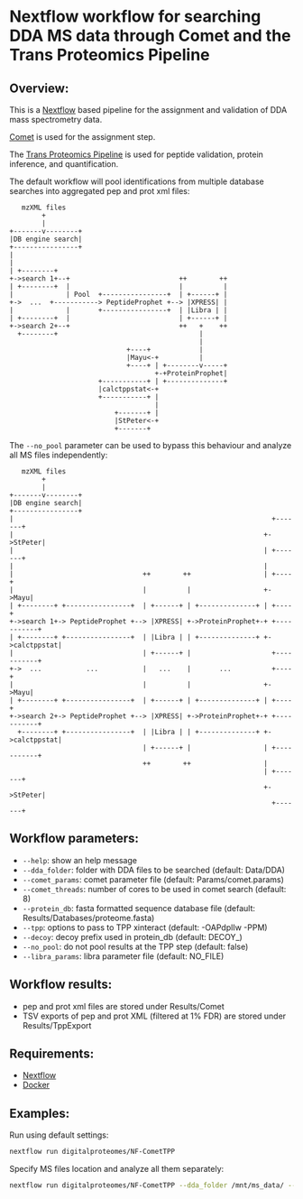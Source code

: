 # Nextflow workflow for searching DDA MS data through Comet and the Trans Proteomics Pipeline


## Overview:

This is a [Nextflow](https://www.nextflow.io/) based pipeline for the assignment and validation of DDA mass spectrometry data.

[Comet](http://comet-ms.sourceforge.net/) is used for the assignment step.

The [Trans Proteomics Pipeline](http://tools.proteomecenter.org/wiki/index.php?title=Software:TPP) is used for peptide validation, protein inference, and quantification.

The default workflow will pool identifications from multiple database searches into aggregated pep and prot xml files:

       mzXML files
            +
            |
    +-------v--------+
    |DB engine search|
    +----------------+
    |
    |
    | +--------+
    +->search 1+--+                           ++        ++
    | +--------+  |                           |          |
    |             | Pool  +----------------+  | +------+ |
    +->  ...  +-----------> PeptideProphet +--> |XPRESS| |
    |             |       +----------------+  | |Libra | |
    | +--------+  |                           | +------+ |
    +->search 2+--+                           ++   +    ++
      +--------+                                   |
                                                   |
                                 +----+            |
                                 |Mayu<-+          |
                                 +----+ | +--------v-----+
                                        +-+ProteinProphet|
                          +-----------+ | +--------------+
                          |calctppstat<-+
                          +-----------+ |
                                        |
                              +-------+ |
                              |StPeter<-+
                              +-------+


The `--no_pool` parameter can be used to bypass this behaviour and analyze all MS files independently:

       mzXML files
            +
            |
    +-------v--------+
    |DB engine search|
    +----------------+
    |                                                                +-------+
    |                                                              +->StPeter|
    |                                                              | +-------+
    |                                                              |
    |                                ++        ++                  | +----+
    |                                |          |                  +->Mayu|
    | +--------+ +----------------+  | +------+ | +--------------+ | +----+
    +->search 1+-> PeptideProphet +--> |XPRESS| +->ProteinProphet+-+ +-----------+
    | +--------+ +----------------+  | |Libra | | +--------------+ +->calctppstat|
    |                                | +------+ |                    +-----------+
    +->  ...           ...           |   ...    |       ...          +----+
    |                                |          |                  +->Mayu|
    | +--------+ +----------------+  | +------+ | +--------------+ | +----+
    +->search 2+-> PeptideProphet +--> |XPRESS| +->ProteinProphet+-+ +-----------+
      +--------+ +----------------+  | |Libra | | +--------------+ +->calctppstat|
                                     | +------+ |                  | +-----------+
                                     ++        ++                  |
                                                                   | +-------+
                                                                   +->StPeter|
                                                                     +-------+


## Workflow parameters:

*  `--help`:          show an help message
*  `--dda_folder`:    folder with DDA files to be searched (default: Data/DDA)
*  `--comet_params`:  comet parameter file (default: Params/comet.params)
*  `--comet_threads`: number of cores to be used in comet search (default: 8)
*  `--protein_db`:    fasta formatted sequence database file (default: Results/Databases/proteome.fasta)
*  `--tpp`:           options to pass to TPP xinteract (default: -OAPdplIw -PPM)
*  `--decoy`:         decoy prefix used in protein_db (default: DECOY_)
*  `--no_pool`:       do not pool results at the TPP step (default: false)
*  `--libra_params`:  libra parameter file (default: NO_FILE)


## Workflow results:

* pep and prot xml files are stored under Results/Comet
* TSV exports of pep and prot XML (filtered at 1% FDR) are stored under Results/TppExport


## Requirements:

* [Nextflow](https://www.nextflow.io/)
* [Docker](https://www.docker.com/)


## Examples:

Run using default settings:
```sh
nextflow run digitalproteomes/NF-CometTPP
```

Specify MS files location and analyze all them separately:
```sh
nextflow run digitalproteomes/NF-CometTPP --dda_folder /mnt/ms_data/ --no_pool
```
